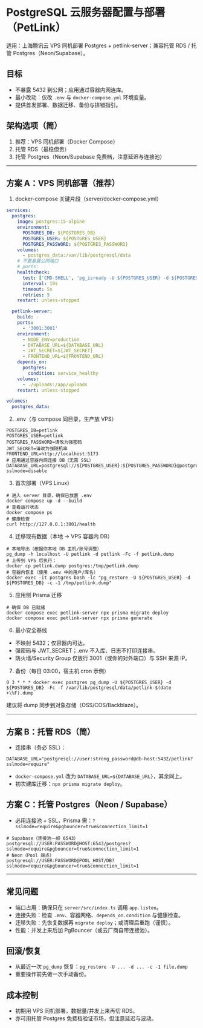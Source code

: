 # PostgreSQL 云服务器配置与部署（PetLink）

适用：上海腾讯云 VPS 同机部署 Postgres + petlink-server；兼容托管 RDS / 托管 Postgres（Neon/Supabase）。

## 目标

- 不暴露 5432 到公网；应用通过容器内网连库。
- 最小改动：仅改 `.env` 与 `docker-compose.yml` 环境变量。
- 提供首发部署、数据迁移、备份与排错指引。

## 架构选项（简）

1. 推荐：VPS 同机部署（Docker Compose）
2. 托管 RDS（最稳但贵）
3. 托管 Postgres（Neon/Supabase 免费档，注意延迟与连接池）

---

## 方案 A：VPS 同机部署（推荐）

1. docker-compose 关键片段（server/docker-compose.yml）

```yaml
services:
  postgres:
    image: postgres:15-alpine
    environment:
      POSTGRES_DB: ${POSTGRES_DB}
      POSTGRES_USER: ${POSTGRES_USER}
      POSTGRES_PASSWORD: ${POSTGRES_PASSWORD}
    volumes:
      - postgres_data:/var/lib/postgresql/data
    # 不要暴露公网端口
    # ports:
    healthcheck:
      test: ['CMD-SHELL', 'pg_isready -U ${POSTGRES_USER} -d ${POSTGRES_DB}']
      interval: 10s
      timeout: 5s
      retries: 5
    restart: unless-stopped

  petlink-server:
    build: .
    ports:
      - '3001:3001'
    environment:
      - NODE_ENV=production
      - DATABASE_URL=${DATABASE_URL}
      - JWT_SECRET=${JWT_SECRET}
      - FRONTEND_URL=${FRONTEND_URL}
    depends_on:
      postgres:
        condition: service_healthy
    volumes:
      - ./uploads:/app/uploads
    restart: unless-stopped

volumes:
  postgres_data:
```

2. .env（与 compose 同目录，生产放 VPS）

```
POSTGRES_DB=petlink
POSTGRES_USER=petlink
POSTGRES_PASSWORD=请改为强密码
JWT_SECRET=请改为强随机串
FRONTEND_URL=http://localhost:5173
# 应用通过容器内网连接 DB（无需 SSL）
DATABASE_URL=postgresql://${POSTGRES_USER}:${POSTGRES_PASSWORD}@postgres:5432/${POSTGRES_DB}?sslmode=disable
```

3. 首次部署（VPS Linux）

```
# 进入 server 目录，确保已放置 .env
docker compose up -d --build
# 查看运行状态
docker compose ps
# 健康检查
curl http://127.0.0.1:3001/health
```

4. 迁移现有数据（本地 -> VPS 容器内 DB）

```
# 本地导出（根据你本地 DB 主机/账号调整）
pg_dump -h localhost -U petlink -d petlink -Fc -f petlink.dump
# 上传到 VPS 后执行：
docker cp petlink.dump postgres:/tmp/petlink.dump
# 容器内恢复（使用 .env 中的用户/库名）
docker exec -it postgres bash -lc "pg_restore -U ${POSTGRES_USER} -d ${POSTGRES_DB} -c -1 /tmp/petlink.dump"
```

5. 应用侧 Prisma 迁移

```
# 确保 DB 已就绪
docker compose exec petlink-server npx prisma migrate deploy
docker compose exec petlink-server npx prisma generate
```

6. 最小安全基线

- 不映射 5432；仅容器内可达。
- 强密码与 JWT_SECRET；.env 不入库、日志不打印连接串。
- 防火墙/Security Group 仅放行 3001（或你的对外端口）与 SSH 来源 IP。

7. 备份（每日 03:00，宿主机 cron 示例）

```
0 3 * * * docker exec postgres pg_dump -U ${POSTGRES_USER} -d ${POSTGRES_DB} -Fc -f /var/lib/postgresql/data/petlink-$(date +\%F).dump
```

建议将 dump 同步到对象存储（OSS/COS/Backblaze）。

---

## 方案 B：托管 RDS（简）

- 连接串（务必 SSL）：

```
DATABASE_URL="postgresql://user:strong_password@db-host:5432/petlink?sslmode=require"
```

- `docker-compose.yml` 改为 `DATABASE_URL=${DATABASE_URL}`，其余同上。
- 初次建库迁移：`npx prisma migrate deploy`。

## 方案 C：托管 Postgres（Neon / Supabase）

- 必用连接池 + SSL，Prisma 需：`?sslmode=require&pgbouncer=true&connection_limit=1`

```
# Supabase（连接池一般 6543）
postgresql://USER:PASSWORD@HOST:6543/postgres?sslmode=require&pgbouncer=true&connection_limit=1
# Neon（Pool 端点）
postgresql://USER:PASSWORD@POOL_HOST/DB?sslmode=require&pgbouncer=true&connection_limit=1
```

---

## 常见问题

- 端口占用：确保只在 `server/src/index.ts` 调用 `app.listen`。
- 连接失败：检查 `.env`、容器网络、`depends_on.condition` 与健康检查。
- 迁移失败：先恢复数据再 `migrate deploy`；或清理后重跑（谨慎）。
- 性能：并发上来后加 PgBouncer（或云厂商自带连接池）。

## 回滚/恢复

- 从最近一次 `pg_dump` 恢复：`pg_restore -U ... -d ... -c -1 file.dump`
- 重要操作前先做一次手动备份。

## 成本控制

- 初期用 VPS 同机部署，数据量/并发上来再切 RDS。
- 亦可用托管 Postgres 免费档验证市场，但注意延迟与波动。
